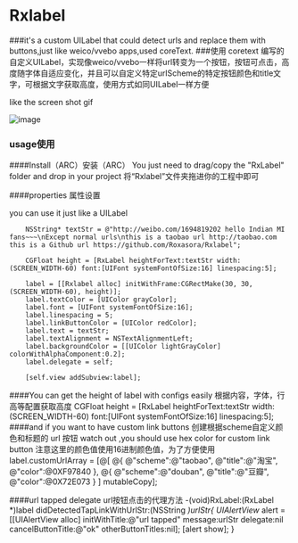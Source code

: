 # Rxlabel

###it's a custom UILabel that could detect urls and replace them with buttons,just like weico/vvebo apps,used coreText.
###使用 coretext 编写的自定义UILabel，实现像weico/vvebo一样将url转变为一个按钮，按钮可点击，高度随字体自适应变化，并且可以自定义特定urlScheme的特定按钮颜色和title文字，可根据文字获取高度，使用方式如同UILabel一样方便 


like the screen shot gif

![image](http://img.hb.aicdn.com/d7a44891e4c71a26743f9528e4b4124baacb50338c0f8-LTlQMJ_fw658)

### usage使用

####Install（ARC）安装（ARC）
You just need to drag/copy the "RxLabel" folder and drop in your project
将“Rxlabel”文件夹拖进你的工程中即可

####properties 属性设置


you can use it just like a UILabel
   
		NSString* textStr = @"http://weibo.com/1694819202 hello Indian MI fans~~~\nExcept normal urls\nthis is a taobao url http://taobao.com this is a Github url https://github.com/Roxasora/Rxlabel";
		
		CGFloat height = [RxLabel heightForText:textStr width:(SCREEN_WIDTH-60) font:[UIFont systemFontOfSize:16] linespacing:5];
		
		label = [[Rxlabel alloc] initWithFrame:CGRectMake(30, 30, (SCREEN_WIDTH-60), height)];
		label.textColor = [UIColor grayColor];
		label.font = [UIFont systemFontOfSize:16];
		label.linespacing = 5;
		label.linkButtonColor = [UIColor redColor];
		label.text = textStr;
		label.textAlignment = NSTextAlignmentLeft;
		label.backgroundColor = [[UIColor lightGrayColor] colorWithAlphaComponent:0.2];
		label.delegate = self;
		
		[self.view addSubview:label];

####You can get the height of label with configs easily 根据内容，字体，行高等配置获取高度
		CGFloat height = [RxLabel heightForText:textStr width:(SCREEN_WIDTH-60) font:[UIFont systemFontOfSize:16] linespacing:5];
####and if you want to have custom link buttons 创建根据scheme自定义颜色和标题的 url 按钮
watch out ,you should use hex color for custom link button
注意这里的颜色值使用16进制颜色值，为了方便使用
		label.customUrlArray = [@[
                                @{
                                    @"scheme":@"taobao",
                                    @"title":@"淘宝",
                                    @"color":@0XF97840
                                    },
                                @{
                                    @"scheme":@"douban",
                                    @"title":@"豆瓣",
                                    @"color":@0X72E073
                                    }
                                ] mutableCopy];
                                
                                
####url tapped delegate url按钮点击的代理方法
		-(void)RxLabel:(RxLabel *)label didDetectedTapLinkWithUrlStr:(NSString *)urlStr{
    		UIAlertView* alert = [[UIAlertView alloc] initWithTitle:@"url tapped" message:urlStr delegate:nil cancelButtonTitle:@"ok" otherButtonTitles:nil];
    		[alert show];
		}